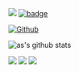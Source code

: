 ![](https://komarev.com/ghpvc/?username=shiho-aoki&color=blue)
[![badge](https://img.shields.io/badge/build-passing-blue)](https://shiho-aoki.github.io)

[![Github](https://img.shields.io/github/followers/shiho-aoki?label=Follow&style=social)](https://github.com/shiho-aoki)

<!-- ![Top Languages Card (Compact layout)](https://github-readme-stats.vercel.app/api/top-langs/?username=shiho-aoki&count_private=true&hide=jupyter%20notebook,html,CSS,Makefile&theme=dracula&langs_count=11) -->

![as's github stats](https://github-readme-stats.vercel.app/api?username=shiho-aoki&count_private=true&show_icons=true&theme=dracula)

![](http://github-profile-summary-cards.vercel.app/api/cards/profile-details?username=shiho-aoki&theme=github_dark)
![](http://github-profile-summary-cards.vercel.app/api/cards/most-commit-language?username=shiho-aoki&theme=github_dark)
![](http://github-profile-summary-cards.vercel.app/api/cards/productive-time?username=shiho-aoki&theme=github_dark&utcOffset=8)
